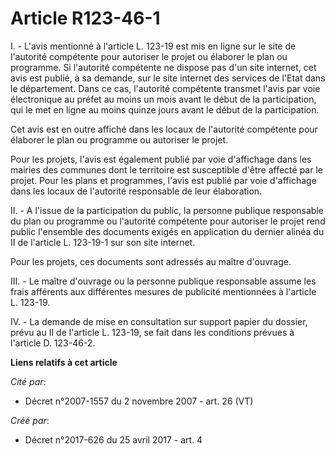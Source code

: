 # Article R123-46-1

I. - L'avis mentionné à l'article L. 123-19 est mis en ligne sur le site de l'autorité compétente pour autoriser le projet ou
élaborer le plan ou programme. Si l'autorité compétente ne dispose pas d'un site internet, cet avis est publié, à sa demande,
sur le site internet des services de l'Etat dans le département. Dans ce cas, l'autorité compétente transmet l'avis par voie
électronique au préfet au moins un mois avant le début de la participation, qui le met en ligne au moins quinze jours avant
le début de la participation.

Cet avis est en outre affiché dans les locaux de l'autorité compétente pour élaborer le plan ou programme ou autoriser le
projet.

Pour les projets, l'avis est également publié par voie d'affichage dans les mairies des communes dont le territoire est
susceptible d'être affecté par le projet. Pour les plans et programmes, l'avis est publié par voie d'affichage dans les
locaux de l'autorité responsable de leur élaboration.

II. - A l'issue de la participation du public, la personne publique responsable du plan ou programme ou l'autorité compétente
pour autoriser le projet rend public l'ensemble des documents exigés en application du dernier alinéa du II de l'article L.
123-19-1 sur son site internet.

Pour les projets, ces documents sont adressés au maître d'ouvrage.

III. - Le maître d'ouvrage ou la personne publique responsable assume les frais afférents aux différentes mesures de
publicité mentionnées à l'article L. 123-19.

IV. - La demande de mise en consultation sur support papier du dossier, prévu au II de l'article L. 123-19, se fait dans les
conditions prévues à l'article D. 123-46-2.

**Liens relatifs à cet article**

_Cité par_:

  - Décret n°2007-1557 du 2 novembre 2007 - art. 26 (VT)

_Créé par_:

  - Décret n°2017-626 du 25 avril 2017 - art. 4
